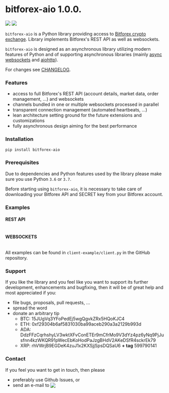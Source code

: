 # bitforex-aio 1.0.0.

[![](https://img.shields.io/badge/python-3.6-blue.svg)](https://www.python.org/downloads/release/python-365/) [![](https://img.shields.io/badge/python-3.7-blue.svg)](https://www.python.org/downloads/release/python-374/)

`bitforex-aio` is a Python library providing access to [Bitforex crypto exchange](https://www.bitforex.com). Library implements Bitforex's REST API as well as websockets.

`bitforex-aio` is designed as an asynchronous library utilizing modern features of Python and of supporting asynchronous libraries (mainly [async websockets](https://websockets.readthedocs.io/en/stable/) and [aiohttp](https://aiohttp.readthedocs.io/en/stable/)).

For changes see [CHANGELOG](https://github.com/nardew/bitforex-aio/blob/master/CHANGELOG.md).

### Features
- access to full Bitforex's REST API (account details, market data, order management, ...) and websockets
- channels bundled in one or multiple websockets processed in parallel 
- transparent connection management (automated heartbeats, ...)
- lean architecture setting ground for the future extensions and customizations
- fully asynchronous design aiming for the best performance

### Installation
```bash
pip install bitforex-aio
```

### Prerequisites

Due to dependencies and Python features used by the library please make sure you use Python `3.6` or `3.7`.

Before starting using `bitforex-aio`, it is necessary to take care of downloading your Bitforex API and SECRET key from your Bitforex account.

### Examples
#### REST API
```python
```

#### WEBSOCKETS
```python
```

All examples can be found in `client-example/client.py` in the GitHub repository.

### Support

If you like the library and you feel like you want to support its further development, enhancements and bugfixing, then it will be of great help and most appreciated if you:
- file bugs, proposals, pull requests, ...
- spread the word
- donate an arbitrary tip
  * BTC: 15JUgVq3YFoPedEj5wgQgvkZRx5HQoKJC4
  * ETH: 0xf29304b6af5831030ba99aceb290a3a2129b993d
  * ADA: DdzFFzCqrhshyLV3wktXFvConETEr9mCfrMo9V3dYz4pz6yNq9PjJusfnn4kzWKQR91pWecEbKoHodPaJzgBHdV2AKeDSfR4sckrEk79
  * XRP: rhVWrjB9EGDeK4zuJ1x2KXSjjSpsDQSaU6 **+ tag** 599790141

### Contact

If you feel you want to get in touch, then please

- preferably use Github Issues, or
- send an e-mail to <img src="http://safemail.justlikeed.net/e/8701dfa9bd62d1de196684aa746f9d32.png" border="0" align="absbottom">